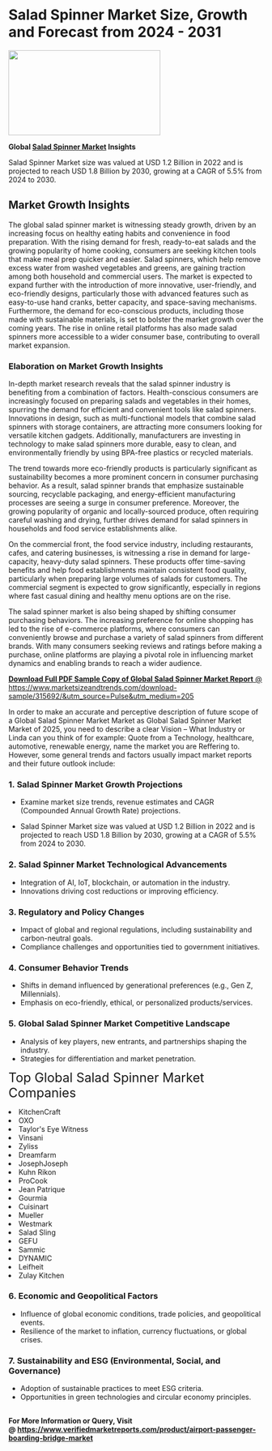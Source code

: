 <H1>Salad Spinner Market Size, Growth and Forecast from 2024 - 2031</H1><img class="aligncenter size-medium wp-image-584254" src="https://thirdeyenews.in/wp-content/uploads/2024/09/Global-Market-Research-300x168.jpeg" alt="" width="300" height="168" /><p><strong>Global&nbsp;<a href="https://www.marketsizeandtrends.com/download-sample/315692/&amp;utm_source=Pulse&amp;utm_medium=205">Salad Spinner Market</a> Insights</strong></p><p>Salad Spinner Market size was valued at USD 1.2 Billion in 2022 and is projected to reach USD 1.8 Billion by 2030, growing at a CAGR of 5.5% from 2024 to 2030.</p><p><h2>Market Growth Insights</h2> <p>The global salad spinner market is witnessing steady growth, driven by an increasing focus on healthy eating habits and convenience in food preparation. With the rising demand for fresh, ready-to-eat salads and the growing popularity of home cooking, consumers are seeking kitchen tools that make meal prep quicker and easier. Salad spinners, which help remove excess water from washed vegetables and greens, are gaining traction among both household and commercial users. The market is expected to expand further with the introduction of more innovative, user-friendly, and eco-friendly designs, particularly those with advanced features such as easy-to-use hand cranks, better capacity, and space-saving mechanisms. Furthermore, the demand for eco-conscious products, including those made with sustainable materials, is set to bolster the market growth over the coming years. The rise in online retail platforms has also made salad spinners more accessible to a wider consumer base, contributing to overall market expansion.</p> <p><a href="#"></a></p> <h3>Elaboration on Market Growth Insights</h3> <p>In-depth market research reveals that the salad spinner industry is benefiting from a combination of factors. Health-conscious consumers are increasingly focused on preparing salads and vegetables in their homes, spurring the demand for efficient and convenient tools like salad spinners. Innovations in design, such as multi-functional models that combine salad spinners with storage containers, are attracting more consumers looking for versatile kitchen gadgets. Additionally, manufacturers are investing in technology to make salad spinners more durable, easy to clean, and environmentally friendly by using BPA-free plastics or recycled materials.</p> <p>The trend towards more eco-friendly products is particularly significant as sustainability becomes a more prominent concern in consumer purchasing behavior. As a result, salad spinner brands that emphasize sustainable sourcing, recyclable packaging, and energy-efficient manufacturing processes are seeing a surge in consumer preference. Moreover, the growing popularity of organic and locally-sourced produce, often requiring careful washing and drying, further drives demand for salad spinners in households and food service establishments alike.</p> <p>On the commercial front, the food service industry, including restaurants, cafes, and catering businesses, is witnessing a rise in demand for large-capacity, heavy-duty salad spinners. These products offer time-saving benefits and help food establishments maintain consistent food quality, particularly when preparing large volumes of salads for customers. The commercial segment is expected to grow significantly, especially in regions where fast casual dining and healthy menu options are on the rise.</p> <p>The salad spinner market is also being shaped by shifting consumer purchasing behaviors. The increasing preference for online shopping has led to the rise of e-commerce platforms, where consumers can conveniently browse and purchase a variety of salad spinners from different brands. With many consumers seeking reviews and ratings before making a purchase, online platforms are playing a pivotal role in influencing market dynamics and enabling brands to reach a wider audience.</p> <p><a href="#"></p><p><span class=""><strong>Download Full PDF Sample Copy of Global Salad Spinner Market Report</strong> @ <a href="https://www.marketsizeandtrends.com/download-sample/315692/&amp;utm_source=Pulse&amp;utm_medium=205" target="_blank">https://www.marketsizeandtrends.com/download-sample/315692/&amp;utm_source=Pulse&amp;utm_medium=205</a></span></p><p>In order to make an accurate and perceptive description of future scope of a Global&nbsp;Salad Spinner Market Market as Global&nbsp;Salad Spinner Market Market of 2025, you need to describe a clear Vision &ndash; What Industry or Linda can you think of for example: Quote from a Technology, healthcare, automotive, renewable energy, name the market you are Reffering to. However, some general trends and factors usually impact market reports and their future outlook include:</p><h3>1.&nbsp;<strong>Salad Spinner Market Growth Projections</strong></h3><ul><li>Examine market size trends, revenue estimates and CAGR (Compounded Annual Growth Rate) projections.</li><li><p>Salad Spinner Market size was valued at USD 1.2 Billion in 2022 and is projected to reach USD 1.8 Billion by 2030, growing at a CAGR of 5.5% from 2024 to 2030.</p></li></ul><h3>2.&nbsp;<strong>Salad Spinner Market Technological Advancements</strong></h3><ul><li>Integration of AI, IoT, blockchain, or automation in the industry.</li><li>Innovations driving cost reductions or improving efficiency.</li></ul><h3>3.&nbsp;<strong>Regulatory and Policy Changes</strong></h3><ul><li>Impact of global and regional regulations, including sustainability and carbon-neutral goals.</li><li>Compliance challenges and opportunities tied to government initiatives.</li></ul><h3>4.&nbsp;<strong>Consumer Behavior Trends</strong></h3><ul><li>Shifts in demand influenced by generational preferences (e.g., Gen Z, Millennials).</li><li>Emphasis on eco-friendly, ethical, or personalized products/services.</li></ul><h3>5.&nbsp;<strong>Global Salad Spinner Market Competitive Landscape</strong></h3><ul><li>Analysis of key players, new entrants, and partnerships shaping the industry.</li><li>Strategies for differentiation and market penetration.</li></ul><p data-pm-slice="1 1 []"><span style="color: inherit; font-family: inherit; font-size: 25px;">Top Global Salad Spinner Market Companies</span></p><div class="" data-test-id=""><p><li>KitchenCraft</li><li> OXO</li><li> Taylor's Eye Witness</li><li> Vinsani</li><li> Zyliss</li><li> Dreamfarm</li><li> JosephJoseph</li><li> Kuhn Rikon</li><li> ProCook</li><li> Jean Patrique</li><li> Gourmia</li><li> Cuisinart</li><li> Mueller</li><li> Westmark</li><li> Salad Sling</li><li> GEFU</li><li> Sammic</li><li> DYNAMIC</li><li> Leifheit</li><li> Zulay Kitchen</li></p></div><h3>6.&nbsp;<strong>Economic and Geopolitical Factors</strong></h3><ul><li>Influence of global economic conditions, trade policies, and geopolitical events.</li><li>Resilience of the market to inflation, currency fluctuations, or global crises.</li></ul><h3>7.&nbsp;<strong>Sustainability and ESG (Environmental, Social, and Governance)</strong></h3><ul><li>Adoption of sustainable practices to meet ESG criteria.</li><li>Opportunities in green technologies and circular economy principles.</li></ul><h2><strong style="font-size: 14px;">For More Information or Query, Visit @&nbsp;</strong><a style="background-color: #ffffff; font-size: 14px;" href="https://www.marketsizeandtrends.com/report/salad-spinner-market/" target="_blank">https://www.verifiedmarketreports.com/product/airport-passenger-boarding-bridge-market</a></h2>
